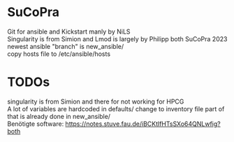 # SuCoPra

Git for ansible and Kickstart manly by NiLS \
Singularity is from Simion and Lmod is largely by Philipp both SuCoPra 2023
newest ansible "branch" is new_ansible/ \
copy hosts file to /etc/ansible/hosts 

# TODOs

singularity is from Simion and there for not working for HPCG \
A lot of variables are hardcoded in defaults/ change to inventory file part of that is already done in new_ansible/ \
Benötigte software: https://notes.stuve.fau.de/iBCKtlfHTsSXo64QNLwfig?both
